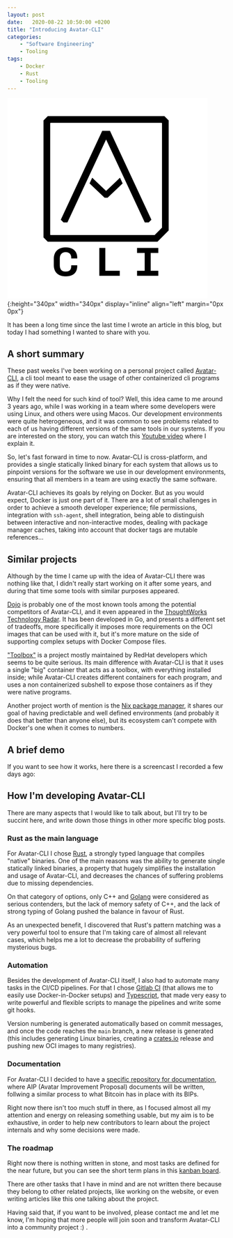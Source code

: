```yaml
---
layout: post
date:   2020-08-22 10:50:00 +0200
title: "Introducing Avatar-CLI"
categories:
    - "Software Engineering"
    - Tooling
tags:
    - Docker
    - Rust
    - Tooling
---
```


![Avatar-CLI Logo](/images/2020/20200822_avatar_logo.png){:height="340px" width="340px" display="inline" align="left" margin="0px 0px"}

It has been a long time since the last time I wrote an article in this blog, but
today I had something I wanted to share with you.

## A short summary

These past weeks I've been working on a personal project called
[Avatar-CLI](https://gitlab.com/avatar-cli/avatar-cli), a cli tool meant to ease
the usage of other containerized cli programs as if they were native.

Why I felt the need for such kind of tool? Well, this idea came to me around 3
years ago, while I was working in a team where some developers were using Linux,
and others were using Macos. Our development environments were quite
heterogeneous, and it was common to see problems related to each of us having
different versions of the same tools in our systems. If you are interested on
the story, you can watch this
[Youtube video](https://www.youtube.com/watch?v=zHuXnmmATHM) where I explain it.

So, let's fast forward in time to now. Avatar-CLI is cross-platform, and
provides a single statically linked binary for each system that allows us to
pinpoint versions for the software we use in our development environments,
ensuring that all members in a team are using exactly the same software.

Avatar-CLI achieves its goals by relying on Docker. But as you would expect,
Docker is just one part of it. There are a lot of small challenges in order to
achieve a smooth developer experience; file permissions, integration with
`ssh-agent`, shell integration, being able to distinguish between interactive
and non-interactive modes, dealing with package manager caches, taking into
account that docker tags are mutable references...

## Similar projects

Although by the time I came up with the idea of Avatar-CLI there was nothing
like that, I didn't really start working on it after some years, and during that
time some tools with similar purposes appeared.

[Dojo](https://github.com/kudulab/dojo) is probably one of the most known tools
among the potential competitors of Avatar-CLI, and it even appeared in the
[ThoughtWorks Technology Radar](https://www.thoughtworks.com/radar/tools/dojo).
It has been developed in Go, and presents a different set of tradeoffs, more
specifically it imposes more requirements on the OCI images that can be used
with it, but it's more mature on the side of supporting complex setups with
Docker Compose files.

["Toolbox"](ttps://github.com/containers/toolbox) is a project mostly maintained
by RedHat developers which seems to be quite serious. Its main difference with
Avatar-CLI is that it uses a single "big" container that acts as a toolbox, with
everything installed inside; while Avatar-CLI creates different containers for
each program, and uses a non containerized subshell to expose those containers
as if they were native programs.

Another project worth of mention is the
[Nix package manager](https://nixos.org/), it shares our goal of having
predictable and well defined environments (and probably it does that better than
anyone else), but its ecosystem can't compete with Docker's one when it comes to
numbers.

## A brief demo

If you want to see how it works, here there is a screencast I recorded a few
days ago:

<script id="asciicast-353664" src="https://asciinema.org/a/353664.js" async></script>

## How I'm developing Avatar-CLI

There are many aspects that I would like to talk about, but I'll try to
be succint here, and write down those things in other more specific blog posts.

### Rust as the main language

For Avatar-CLI I chose [Rust](https://www.rust-lang.org/), a strongly typed
language that compiles "native" binaries. One of the main reasons was the
ability to generate single statically linked binaries, a property that hugely
simplifies the installation and usage of Avatar-CLI, and decreases the chances
of suffering problems due to missing dependencies.

On that category of options, only C++ and [Golang](https://golang.org/) were
considered as serious contenders, but the lack of memory safety of C++, and the
lack of strong typing of Golang pushed the balance in favour of Rust.

As an unexpected benefit, I discovered that Rust's pattern matching was a very
powerful tool to ensure that I'm taking care of almost all relevant cases, which
helps me a lot to decrease the probability of suffering mysterious bugs.

### Automation

Besides the development of Avatar-CLI itself, I also had to automate many tasks
in the CI/CD pipelines. For that I chose
[Gitlab CI](https://docs.gitlab.com/ee/ci/introduction/) (that allows me to
easily use Docker-in-Docker setups) and
[Typescript](https://www.typescriptlang.org/), that made very easy to write
powerful and flexible scripts to manage the pipelines and write some git hooks.

Version numbering is generated automatically based on commit messages, and once
the code reaches the `main` branch, a new release is generated (this includes
generating Linux binaries, creating a [crates.io](https://crates.io) release and
pushing new OCI images to many registries).

### Documentation

For Avatar-CLI I decided to have a
[specific repository for documentation](https://gitlab.com/avatar-cli/aips),
where AIP (Avatar Improvement Proposal) documents will be written, follwing a
similar process to what Bitcoin has in place with its BIPs.

Right now there isn't too much stuff in there, as I focused almost all my
attention and energy on releasing something usable, but my aim is to be
exhaustive, in order to help new contributors to learn about the project
internals and why some decisions were made.

### The roadmap

Right now there is nothing written in stone, and most tasks are defined for the
near future, but you can see the short term plans in this
[kanban board](https://gitlab.com/avatar-cli/avatar-cli/-/boards).

There are other tasks that I have in mind and are not written there because they
belong to other related projects, like working on the website, or even writing
articles like this one talking about the project.

Having said that, if you want to be involved, please contact me and let me know,
I'm hoping that more people will join soon and transform Avatar-CLI into a
community project :) .